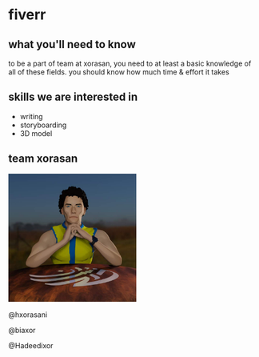 # fiverr

## what you'll need to know

to be a part of team at xorasan, you need to at least a basic knowledge of all of these fields. you should know how much time & effort it takes

## skills we are interested in

* writing
* storyboarding
* 3D model

## team xorasan
<a href=sooraat/hxorasani-1.jpg><img src=sooraat/hxorasani-1.jpg width=256 height=256></a>
  
@hxorasani  

@biaxor  

@Hadeedixor  


